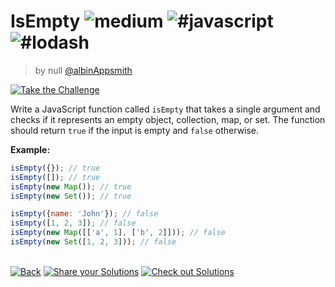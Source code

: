 <!--info-header-start--><h1>IsEmpty <img src="https://img.shields.io/badge/-medium-d9901a" alt="medium"/> <img src="https://img.shields.io/badge/-%23javascript-999" alt="#javascript"/> <img src="https://img.shields.io/badge/-%23lodash-999" alt="#lodash"/></h1><blockquote><p>by null <a href="https://github.com/albinAppsmith" target="_blank">@albinAppsmith</a></p></blockquote><p><a href="https://frontend-challenges.com/challenges/00013-medium-isempty" target="_blank"><img src="https://img.shields.io/badge/-Take%20the%20Challenge-0d99ff?logo=javascript&logoColor=white" alt="Take the Challenge"/></a> </p><!--info-header-end-->

Write a JavaScript function called `isEmpty` that takes a single argument and checks if it represents an empty object, collection, map, or set. The function should return `true` if the input is empty and `false` otherwise.

**Example:**

```javascript
isEmpty({}); // true
isEmpty([]); // true
isEmpty(new Map()); // true
isEmpty(new Set()); // true

isEmpty({name: 'John'}); // false
isEmpty([1, 2, 3]); // false
isEmpty(new Map([['a', 1], ['b', 2]])); // false
isEmpty(new Set([1, 2, 3])); // false
```


<!--info-footer-start--><br><a href="../../README.md" target="_blank"><img src="https://img.shields.io/badge/-Back-grey" alt="Back"/></a> <a href="https://github.com/jsartisan/frontend-challenges/issues/new?template=answer.md&labels=answer,13,undefined&title=13%20-%20IsEmpty&body=" target="_blank"><img src="https://img.shields.io/badge/-Share%20your%20Solutions-teal" alt="Share your Solutions"/></a> <a href="https://github.com/jsartisan/frontend-challenges/issues?q=label%3A13+label%3Aanswer+sort%3Areactions-%2B1-desc" target="_blank"><img src="https://img.shields.io/badge/-Check%20out%20Solutions-de5a77?logo=awesome-lists&logoColor=white" alt="Check out Solutions"/></a> <!--info-footer-end-->
